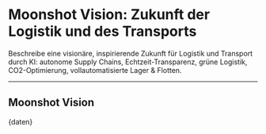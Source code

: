 # Moonshot Vision: Zukunft der Logistik und des Transports

Beschreibe eine visionäre, inspirierende Zukunft für Logistik und Transport durch KI: autonome Supply Chains, Echtzeit-Transparenz, grüne Logistik, CO2-Optimierung, vollautomatisierte Lager & Flotten.

---

## Moonshot Vision

{daten}
